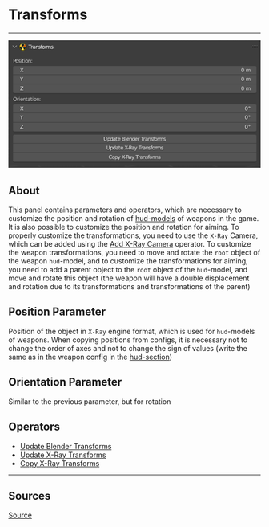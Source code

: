 # Transforms

___

![Alt text centered](images/n-panel-transforms.png)

## About

This panel contains parameters and operators, which are necessary to customize the position and rotation of [hud-models](../../../glossary/glossary.md#_hud) of weapons in the game. It is also possible to customize the position and rotation for aiming. To properly customize the transformations, you need to use the `X-Ray` Camera, which can be added using the [Add X-Ray Camera](../addon-operators/operator-add-x-ray-camera.md) operator. To customize the weapon transformations, you need to move and rotate the `root` object of the weapon `hud`-model, and to customize the transformations for aiming, you need to add a parent object to the `root` object of the `hud`-model, and move and rotate this object (the weapon will have a double displacement and rotation due to its transformations and transformations of the parent)

## Position Parameter

Position of the object in `X-Ray` engine format, which is used for `hud`-models of weapons. When copying positions from configs, it is necessary not to change the order of axes and not to change the sign of values (write the same as in the weapon config in the [hud-section](../../../reference/configs/items/weapons/w_(weapon)-hud.md))

## Orientation Parameter

Similar to the previous parameter, but for rotation

## Operators

- [Update Blender Transforms](../addon-operators/operator-update-x-ray-transforms.md)
- [Update X-Ray Transforms](../addon-operators/operator-update-x-ray-transforms.md)
- [Copy X-Ray Transforms](../addon-operators/operator-copy-x-ray-transforms.md)

___

## Sources

[Source](https://github.com/PavelBlend/blender-xray/wiki/Panel-Transforms)

